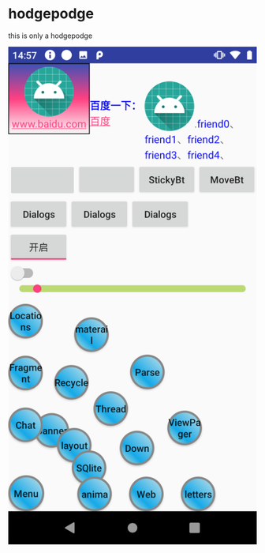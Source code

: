 # hodgepodge
this is only a hodgepodge

![image](https://github.com/Rayfenglei/hodgepodge/blob/master/picture.png)
